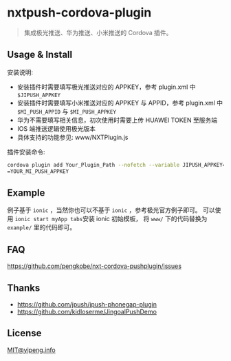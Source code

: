 # nxtpush-cordova-plugin
> 集成极光推送、华为推送、小米推送的 Cordova 插件。

  
## Usage & Install
安装说明:
* 安装插件时需要填写极光推送对应的 APPKEY，参考 plugin.xml 中 `$JIPUSH_APPKEY`
* 安装插件时需要填写小米推送对应的 APPKEY 与 APPID，参考 plugin.xml 中 `$MI_PUSH_APPID` 与 `$MI_PUSH_APPKEY`
* 华为不需要填写相关信息，初次使用时需要上传 HUAWEI TOKEN 至服务端
* IOS 端推送逻辑使用极光版本
* 具体支持的功能参见: www/NXTPlugin.js

插件安装命令:
```bash
cordova plugin add Your_Plugin_Path --nofetch --variable JIPUSH_APPKEY=YOUR_JIPUSH_APPKEY --variable MI_PUSH_APPID=YOUR_MI_PUSH_APPID --variable MI_PUSH_APPKEY=
=YOUR_MI_PUSH_APPKEY
```

## Example
例子基于 `ionic` ，当然你也可以不基于 `ionic` ，参考极光官方例子即可。
可以使用 ```ionic start myApp tabs```安装 ionic 初始模板，
将 `www/` 下的代码替换为 `example/` 里的代码即可。


## FAQ
https://github.com/pengkobe/nxt-cordova-pushplugin/issues

## Thanks
* https://github.com/jpush/jpush-phonegap-plugin
* https://github.com/kidloserme/JingoalPushDemo


## License
MIT@yipeng.info